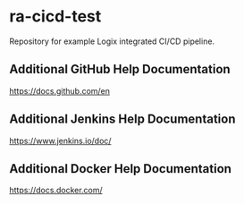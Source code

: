 # ra-cicd-test
Repository for example Logix integrated CI/CD pipeline.

## Additional GitHub Help Documentation
https://docs.github.com/en

## Additional Jenkins Help Documentation
https://www.jenkins.io/doc/

## Additional Docker Help Documentation
https://docs.docker.com/
